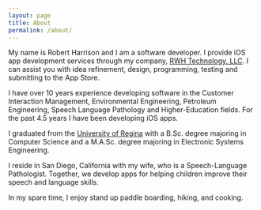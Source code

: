 ```yaml
---
layout: page
title: About
permalink: /about/
---
```


My name is Robert Harrison and I am a software developer.  I provide iOS app development services through my company, [RWH Technology, LLC][rwhtechnology].  I can assist you with idea refinement, design, programming, testing and submitting to the App Store.

I have over 10 years experience developing software in the Customer Interaction Management, Environmental Engineering, Petroleum Engineering, Speech Language Pathology and Higher-Education fields. For the past 4.5 years I have been developing iOS apps.

I graduated from the [University of Regina][UofR] with a B.Sc. degree majoring in Computer Science and a M.A.Sc. degree majoring in Electronic Systems Engineering.

I reside in San Diego, California with my wife, who is a Speech-Language Pathologist. Together, we develop apps for helping children improve their speech and language skills.

In my spare time, I enjoy stand up paddle boarding, hiking, and cooking.

[rwhtechnology]: http://rwhtechnology.com
[UofR]: http://www.uregina.ca
